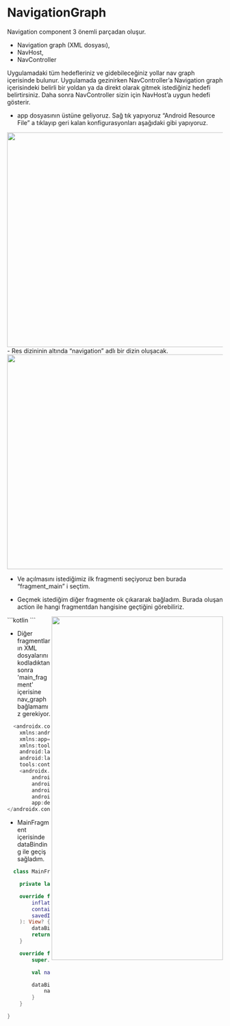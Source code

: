 # NavigationGraph

Navigation component 3 önemli parçadan oluşur. 
  - Navigation graph (XML dosyası), 
  - NavHost, 
  - NavController

Uygulamadaki tüm hedefleriniz ve gidebileceğiniz yollar nav graph içerisinde bulunur. 
Uygulamada gezinirken NavController’a Navigation graph içerisindeki belirli bir yoldan ya da direkt olarak gitmek istediğiniz hedefi belirtirsiniz. Daha sonra NavController sizin için NavHost’a uygun hedefi gösterir.




- app dosyasının üstüne geliyoruz. Sağ tık yapıyoruz “Android Resource File” a tıklayıp geri kalan konfigurasyonları aşağıdaki gibi yapıyoruz. 
<img align="center" width="800" height="500" src="https://user-images.githubusercontent.com/48855691/168424524-ee4706d1-15a4-4677-9978-a47799a5c22f.jpg">
- Res dizininin altında “navigation” adlı bir dizin oluşacak.

<img align="center" width="800" height="500" src="https://user-images.githubusercontent.com/48855691/168424604-d51a8043-6378-4db4-b1ab-2f00316baeed.jpg">

- Ve açılmasını istediğimiz ilk fragmenti seçiyoruz ben burada “fragment_main” i seçtim.

- Geçmek istediğim diğer fragmente ok çıkararak bağladım. Burada oluşan action ile hangi fragmentdan hangisine geçtiğini görebiliriz.
<img align="right" width="400" height="800" src="https://user-images.githubusercontent.com/48855691/168424120-1c335f03-216b-4267-bca5-cf2aa101a39c.gif">
```kotlin
  <fragment
        android:id="@+id/mainFragment"
        android:name="com.senaecelik.navigationgraph.MainFragment"
        android:label="MainFragment" >
        <action
            android:id="@+id/action_mainFragment_to_noMessageFragment"
            app:destination="@id/noMessageFragment" />
    </fragment>
```
  
- Diğer fragmentların XML dosyalarını kodladıktan sonra 'main_fragment' içerisine nav_graph bağlamamız gerekiyor.

```kotlin 
  <androidx.constraintlayout.widget.ConstraintLayout
    xmlns:android="http://schemas.android.com/apk/res/android"
    xmlns:app="http://schemas.android.com/apk/res-auto"
    xmlns:tools="http://schemas.android.com/tools"
    android:layout_width="match_parent"
    android:layout_height="match_parent"
    tools:context=".MainActivity">
    <androidx.fragment.app.FragmentContainerView
        android:id="@+id/container"
        android:layout_width="match_parent"
        android:layout_height="match_parent"
        android:name="androidx.navigation.fragment.NavHostFragment"
        app:defaultNavHost="true" app:navGraph="@navigation/nav_graph"/>
</androidx.constraintlayout.widget.ConstraintLayout>
```
- MainFragment içerisinde dataBinding ile geçiş sağladım. 

```kotlin
  class MainFragment : Fragment() {

    private lateinit var dataBinding : FragmentMainBinding

    override fun onCreateView(
        inflater: LayoutInflater,
        container: ViewGroup?,
        savedInstanceState: Bundle?
    ): View? {
        dataBinding = FragmentMainBinding.inflate(inflater, container, false)
        return dataBinding.root
    }

    override fun onViewCreated(view: View, savedInstanceState: Bundle?) {
        super.onViewCreated(view, savedInstanceState)

        val navController = findNavController()

        dataBinding.button.setOnClickListener {
            navController.navigate(R.id.action_mainFragment_to_noMessageFragment)
        }
    }

}
  
```  


